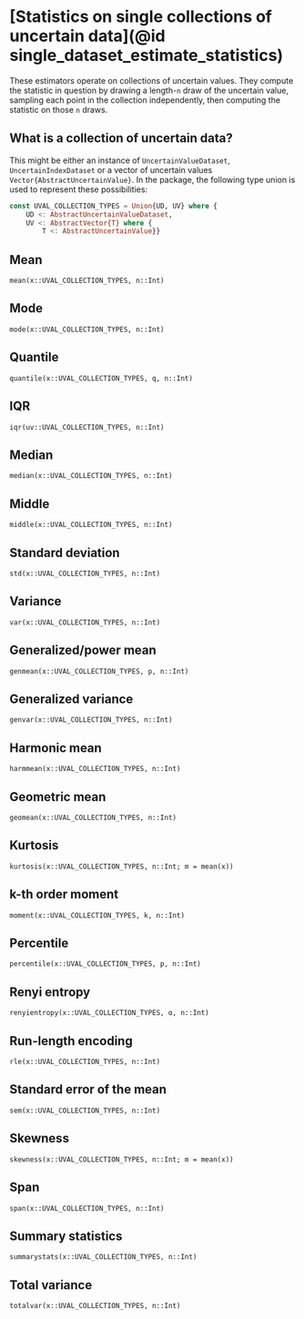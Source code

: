 # [Statistics on single collections of uncertain data](@id single_dataset_estimate_statistics)

These estimators operate on collections of uncertain values. They compute the 
statistic in question by drawing a length-`n` draw of the uncertain value, 
sampling each point in the collection independently, then computing the statistic 
on those `n` draws.

## What is a collection of uncertain data?

This might be either an instance of `UncertainValueDataset`, `UncertainIndexDataset` or 
a vector of uncertain values `Vector{AbstractUncertainValue}`. In the package, the following
type union is used to represent these possibilities:

```julia
const UVAL_COLLECTION_TYPES = Union{UD, UV} where {
    UD <: AbstractUncertainValueDataset,
    UV <: AbstractVector{T} where {
        T <: AbstractUncertainValue}}
```

## Mean

```@docs
mean(x::UVAL_COLLECTION_TYPES, n::Int)
```

## Mode

```@docs
mode(x::UVAL_COLLECTION_TYPES, n::Int)

```

## Quantile

```@docs
quantile(x::UVAL_COLLECTION_TYPES, q, n::Int)
```

## IQR

```@docs
iqr(uv::UVAL_COLLECTION_TYPES, n::Int)
```

## Median

```@docs
median(x::UVAL_COLLECTION_TYPES, n::Int)
```

## Middle

```@docs
middle(x::UVAL_COLLECTION_TYPES, n::Int)
```

## Standard deviation

```@docs
std(x::UVAL_COLLECTION_TYPES, n::Int)
```

## Variance

```@docs
var(x::UVAL_COLLECTION_TYPES, n::Int)
```

## Generalized/power mean

```@docs
genmean(x::UVAL_COLLECTION_TYPES, p, n::Int)

```

## Generalized variance

```@docs
genvar(x::UVAL_COLLECTION_TYPES, n::Int)
```

## Harmonic mean

```@docs
harmmean(x::UVAL_COLLECTION_TYPES, n::Int)
```

## Geometric mean

```@docs
geomean(x::UVAL_COLLECTION_TYPES, n::Int)
```

## Kurtosis

```@docs
kurtosis(x::UVAL_COLLECTION_TYPES, n::Int; m = mean(x))
```

## k-th order moment

```@docs
moment(x::UVAL_COLLECTION_TYPES, k, n::Int)
```

## Percentile

```@docs
percentile(x::UVAL_COLLECTION_TYPES, p, n::Int)
```

## Renyi entropy

```@docs
renyientropy(x::UVAL_COLLECTION_TYPES, α, n::Int)
```

## Run-length encoding

```@docs
rle(x::UVAL_COLLECTION_TYPES, n::Int)
```

## Standard error of the mean

```@docs
sem(x::UVAL_COLLECTION_TYPES, n::Int)
```

## Skewness

```@docs
skewness(x::UVAL_COLLECTION_TYPES, n::Int; m = mean(x))
```

## Span

```@docs
span(x::UVAL_COLLECTION_TYPES, n::Int)
```

## Summary statistics

```@docs
summarystats(x::UVAL_COLLECTION_TYPES, n::Int)

```

## Total variance

```@docs
totalvar(x::UVAL_COLLECTION_TYPES, n::Int)
```
